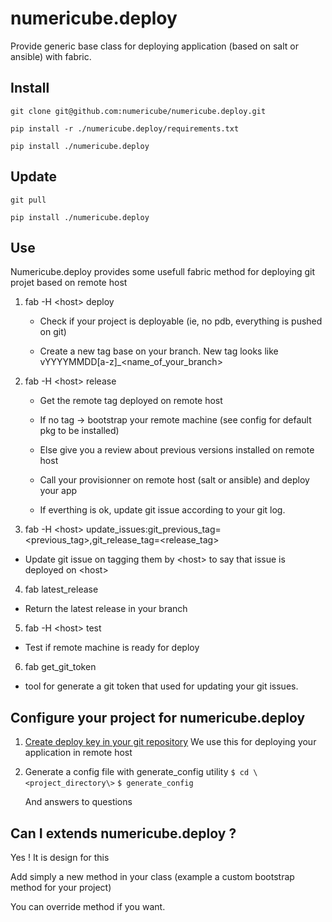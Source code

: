 # numericube.deploy

   Provide generic base class for deploying application (based on salt or ansible) with fabric.

## Install

 `git clone git@github.com:numericube/numericube.deploy.git`
 
 `pip install -r ./numericube.deploy/requirements.txt`
 
 `pip install ./numericube.deploy`
 
## Update

`git pull`

`pip install ./numericube.deploy`

## Use

Numericube.deploy provides some usefull fabric method for deploying git projet based on remote host

1. fab -H \<host\> deploy
    
    * Check if your project is deployable (ie, no pdb, everything is pushed on git)
    
    * Create a new tag base on your branch. New tag looks like vYYYYMMDD[a-z]_\<name_of_your_branch\>
    
    
2. fab -H \<host\> release

   * Get the remote tag deployed on remote host
   
   * If no tag -> bootstrap your remote machine (see config for default pkg to be installed)
   
   * Else give you a review about previous versions installed on remote host
   
   * Call your provisionner on remote host (salt or ansible) and deploy your app
   
   * If everthing is ok, update git issue according to your git log.
   
3. fab -H \<host\> update_issues:git_previous_tag=\<previous_tag\>,git_release_tag=\<release_tag\>

  * Update git issue on tagging them by \<host\> to say that issue is deployed on \<host\>
  
4. fab latest_release

  * Return the latest release in your branch
  
5. fab -H \<host\> test

  * Test if remote machine is ready for deploy
  
6. fab get_git_token

  * tool for generate a git token that used for updating your git issues.


## Configure your project for numericube.deploy

  1. [Create deploy key in your git repository](https://developer.github.com/guides/managing-deploy-keys/#deploy-keys)
      We use this for deploying your application in remote host

  2. Generate a config file with generate_config utility
     `$ cd \<project_directory\>` 
     `$ generate_config` 

     And answers to questions

## Can I extends numericube.deploy ?
 
 Yes ! It is design for this
 
 Add simply a new method in your class (example a custom bootstrap method for your project)
 
 You can override method if you want.
